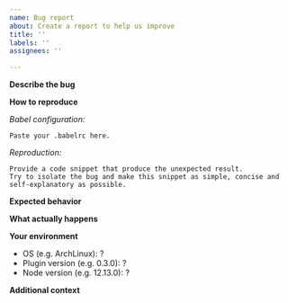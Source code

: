 ```yaml
---
name: Bug report
about: Create a report to help us improve
title: ''
labels: ''
assignees: ''

---
```


**Describe the bug**

<!-- A clear and concise description of what the bug is. -->

**How to reproduce**

<!-- Explain in a few words what you are trying to achieve. -->

*Babel configuration:*

```
Paste your .babelrc here.
```

*Reproduction:*

```
Provide a code snippet that produce the unexpected result.
Try to isolate the bug and make this snippet as simple, concise and self-explanatory as possible.
```

**Expected behavior**

<!-- A clear and concise description of what you expected to happen. -->

**What actually happens**

<!--
  If you experience a crash, provide the stacktrace and error messages.
  If you get an incorrect output file, provide it entirely.
-->

**Your environment**

- OS (e.g. ArchLinux): ?
- Plugin version (e.g. 0.3.0): ?
- Node version (e.g. 12.13.0): ?

**Additional context**

<!-- Add any other context about the problem. Especially your ideas to fix the bug and workarounds. If you know where and when the bug was introduced, write it here. If you don't have anything else to add, then it's a good place to share one of your favorite memes. -->
